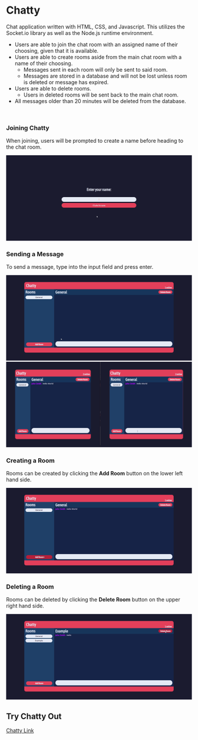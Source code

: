 # Chatty
Chat application written with HTML, CSS, and Javascript. This utilizes the Socket.io library as well as the Node.js runtime environment.

* Users are able to join the chat room with an assigned name of their choosing, given that it is available.
* Users are able to create rooms aside from the main chat room with a name of their choosing.
  * Messages sent in each room will only be sent to said room.
  * Messages are stored in a database and will not be lost unless room is deleted or message has expired.
* Users are able to delete rooms.
  * Users in deleted rooms will be sent back to the main chat room.
* All messages older than 20 minutes will be deleted from the database.

<br>

### Joining Chatty
When joining, users will be prompted to create a name before heading to the chat room.

<img src="demonstration/join.gif"/>

<br>

### Sending a Message
To send a message, type into the input field and press enter.

<img src="demonstration/message.gif"/>
<img src="demonstration/message2.gif"/>

<br>

### Creating a Room
Rooms can be created by clicking the **Add Room** button on the lower left hand side.

<img src="demonstration/create.gif"/>

<br>

### Deleting a Room
Rooms can be deleted by clicking the **Delete Room** button on the upper right hand side.

<img src="demonstration/delete.gif"/>

<br>

## Try Chatty Out
[Chatty Link](https://chatty-mc2522.herokuapp.com/)
